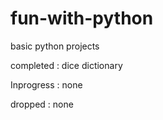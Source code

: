 # fun-with-python
basic python projects


completed :
  dice
  dictionary
  
Inprogress :
  none

dropped :
  none
